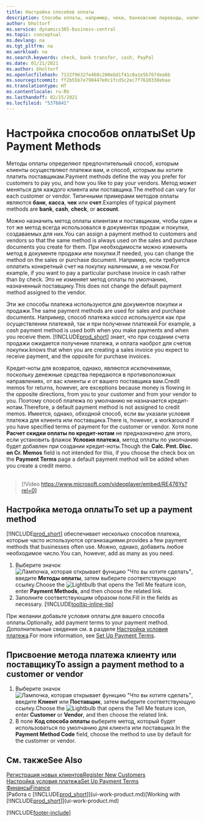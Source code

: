 ```yaml
---
title: Настройка способов оплаты
description: Способы оплаты, например, чеки, банковские переводы, наличные или PayPal используются для того, чтобы определять, как именно должны оплачиваться счета на продажу и покупку.
author: bholtorf
ms.service: dynamics365-business-central
ms.topic: conceptual
ms.devlang: na
ms.tgt_pltfrm: na
ms.workload: na
ms.search.keywords: check, bank transfer, cash, PayPal
ms.date: 01/21/2021
ms.author: bholtorf
ms.openlocfilehash: 7132f96327e468c200ebd1f41c0a1e5b767dea6b
ms.sourcegitcommit: ff2b55b7e790447e0c1fcd5c2ec7f7610338ebaa
ms.translationtype: HT
ms.contentlocale: ru-RU
ms.lasthandoff: 02/15/2021
ms.locfileid: "5376841"
---
```

# <a name="set-up-payment-methods"></a><span data-ttu-id="3444b-103">Настройка способов оплаты</span><span class="sxs-lookup"><span data-stu-id="3444b-103">Set Up Payment Methods</span></span>

<span data-ttu-id="3444b-104">Методы оплаты определяют предпочтительный способ, которым клиенты осуществляют платежи вам, и способ, которым вы хотите платить поставщикам.</span><span class="sxs-lookup"><span data-stu-id="3444b-104">Payment methods define the way you prefer for customers to pay you, and how you like to pay your vendors.</span></span> <span data-ttu-id="3444b-105">Метод может меняться для каждого клиента или поставщика.</span><span class="sxs-lookup"><span data-stu-id="3444b-105">The method can vary for each customer or vendor.</span></span> <span data-ttu-id="3444b-106">Типичными примерами методов оплаты являются **банк**, **касса**, **чек** или **счет**.</span><span class="sxs-lookup"><span data-stu-id="3444b-106">Examples of typical payment methods are **bank**, **cash**, **check**, or **account**.</span></span>

<span data-ttu-id="3444b-107">Можно назначить метод оплаты клиентам и поставщикам, чтобы один и тот же метод всегда использовался в документах продаж и покупки, создаваемых для них.</span><span class="sxs-lookup"><span data-stu-id="3444b-107">You can assign a payment method to customers and vendors so that the same method is always used on the sales and purchase documents you create for them.</span></span> <span data-ttu-id="3444b-108">При необходимости можно изменить метод в документе продажи или покупки.</span><span class="sxs-lookup"><span data-stu-id="3444b-108">If needed, you can change the method on the sales or purchase document.</span></span> <span data-ttu-id="3444b-109">Например, если требуется оплатить конкретный счет на покупку наличными, а не чеком.</span><span class="sxs-lookup"><span data-stu-id="3444b-109">For example, if you want to pay a particular purchase invoice in cash rather than by check.</span></span> <span data-ttu-id="3444b-110">Это не изменяет метод оплаты по умолчанию, назначенный поставщику.</span><span class="sxs-lookup"><span data-stu-id="3444b-110">This does not change the default payment method assigned to the vendor.</span></span>

<span data-ttu-id="3444b-111">Эти же способы платежа используются для документов покупки и продажи.</span><span class="sxs-lookup"><span data-stu-id="3444b-111">The same payment methods are used for sales and purchase documents.</span></span> <span data-ttu-id="3444b-112">Например, способ платежа _касса_ используется как при осуществлении платежей, так и при получении платежей.</span><span class="sxs-lookup"><span data-stu-id="3444b-112">For example, a _cash_ payment method is used both when you make payments and when you receive them.</span></span> [!INCLUDE[prod_short](includes/prod_short.md)] <span data-ttu-id="3444b-113">знает, что при создании счета продажи ожидается получение платежа, и оплата наоброт для счетов покупки.</span><span class="sxs-lookup"><span data-stu-id="3444b-113">knows that when you are creating a sales invoice you expect to receive payment, and the opposite for purchase invoices.</span></span>

<span data-ttu-id="3444b-114">Кредит-ноты для возвратов, однако, являются исключениями, поскольку денежные средства передаются в противоположных направлениях, от вас клиенты и от вашего поставщика вам.</span><span class="sxs-lookup"><span data-stu-id="3444b-114">Credit memos for returns, however, are exceptions because money is flowing in the opposite directions, from you to your customer and from your vendor to you.</span></span> <span data-ttu-id="3444b-115">Поэтому способ платежа по умолчанию не назначается кредит-нотам.</span><span class="sxs-lookup"><span data-stu-id="3444b-115">Therefore, a default payment method is not assigned to credit memos.</span></span> <span data-ttu-id="3444b-116">Имеется, однако, обходной способ, если вы указали условия платежа для клиента или поставщика.</span><span class="sxs-lookup"><span data-stu-id="3444b-116">There is, however, a workaround if you have specified terms of payment for the customer or vendor.</span></span> <span data-ttu-id="3444b-117">Хотя поле **Расчет скидки оплаты по кредит-нотам** не предназначено для этого, если установить флажок **Условия платежа**, метод оплаты по умолчанию будет добавлен при создании кредит-ноты.</span><span class="sxs-lookup"><span data-stu-id="3444b-117">Though the **Calc. Pmt. Disc. on Cr. Memos** field is not intended for this, if you choose the check box on the **Payment Terms** page a default payment method will be added when you create a credit memo.</span></span> <br><br>  

> [!Video https://www.microsoft.com/videoplayer/embed/RE476Ys?rel=0]

## <a name="to-set-up-a-payment-method"></a><span data-ttu-id="3444b-118">Настройка метода оплаты</span><span class="sxs-lookup"><span data-stu-id="3444b-118">To set up a payment method</span></span>

[!INCLUDE[prod_short](includes/prod_short.md)] <span data-ttu-id="3444b-119">обеспечивает несколько способов платежа, которые часто используются организациями.</span><span class="sxs-lookup"><span data-stu-id="3444b-119">provides a few payment methods that businesses often use.</span></span> <span data-ttu-id="3444b-120">Можно, однако, добавить любое необходимое число.</span><span class="sxs-lookup"><span data-stu-id="3444b-120">You can, however, add as many as you need.</span></span>

1. <span data-ttu-id="3444b-121">Выберите значок ![Лампочка, которая открывает функцию "Что вы хотите сделать"](media/ui-search/search_small.png "Что вы хотите сделать"), введите **Методы оплаты**, затем выберите соответствующую ссылку.</span><span class="sxs-lookup"><span data-stu-id="3444b-121">Choose the ![Lightbulb that opens the Tell Me feature](media/ui-search/search_small.png "Tell me what you want to do") icon, enter **Payment Methods**, and then choose the related link.</span></span>
2. <span data-ttu-id="3444b-122">Заполните соответствующим образом поля.</span><span class="sxs-lookup"><span data-stu-id="3444b-122">Fill in the fields as necessary.</span></span> [!INCLUDE[tooltip-inline-tip](includes/tooltip-inline-tip_md.md)]

<span data-ttu-id="3444b-123">При желании добавьте условия оплаты для вашего способа оплаты.</span><span class="sxs-lookup"><span data-stu-id="3444b-123">Optionally, add payment terms to your payment method.</span></span> <span data-ttu-id="3444b-124">Дополнительные сведения см. в разделе [Настройка условия платежа](finance-payment-terms.md).</span><span class="sxs-lookup"><span data-stu-id="3444b-124">For more information, see [Set Up Payment Terms](finance-payment-terms.md).</span></span>  

## <a name="to-assign-a-payment-method-to-a-customer-or-vendor"></a><span data-ttu-id="3444b-125">Присвоение метода платежа клиенту или поставщику</span><span class="sxs-lookup"><span data-stu-id="3444b-125">To assign a payment method to a customer or vendor</span></span>

1. <span data-ttu-id="3444b-126">Выберите значок ![Лампочка, которая открывает функцию "Что вы хотите сделать"](media/ui-search/search_small.png "Что вы хотите сделать"), введите **Клиент** или **Поставщик**, затем выберите соответствующую ссылку.</span><span class="sxs-lookup"><span data-stu-id="3444b-126">Choose the ![Lightbulb that opens the Tell Me feature](media/ui-search/search_small.png "Tell me what you want to do") icon, enter **Customer** or **Vendor**, and then choose the related link.</span></span>
2. <span data-ttu-id="3444b-127">В поле **Код способа оплаты** выберите метод, который будет использоваться по умолчанию для клиента или поставщика.</span><span class="sxs-lookup"><span data-stu-id="3444b-127">In the **Payment Method Code** field, choose the method to use by default for the customer or vendor.</span></span>

## <a name="see-also"></a><span data-ttu-id="3444b-128">См. также</span><span class="sxs-lookup"><span data-stu-id="3444b-128">See Also</span></span>

[<span data-ttu-id="3444b-129">Регистрация новых клиентов</span><span class="sxs-lookup"><span data-stu-id="3444b-129">Register New Customers</span></span>](sales-how-register-new-customers.md)  
[<span data-ttu-id="3444b-130">Настройка условия платежа</span><span class="sxs-lookup"><span data-stu-id="3444b-130">Set Up Payment Terms</span></span>](finance-payment-terms.md)  
[<span data-ttu-id="3444b-131">Финансы</span><span class="sxs-lookup"><span data-stu-id="3444b-131">Finance</span></span>](finance.md)  
<span data-ttu-id="3444b-132">[Работа с [!INCLUDE[prod_short](includes/prod_short.md)]](ui-work-product.md)</span><span class="sxs-lookup"><span data-stu-id="3444b-132">[Working with [!INCLUDE[prod_short](includes/prod_short.md)]](ui-work-product.md)</span></span>  


[!INCLUDE[footer-include](includes/footer-banner.md)]